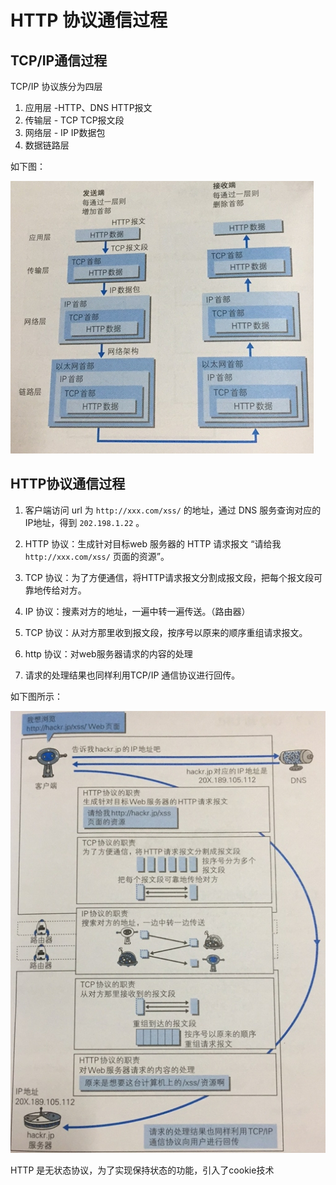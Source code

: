 # HTTP 协议通信过程

## TCP/IP通信过程

TCP/IP 协议族分为四层

1. 应用层 -HTTP、DNS HTTP报文
2. 传输层 - TCP TCP报文段
3. 网络层 - IP IP数据包
4. 数据链路层

如下图：

![TCP/IP通信流](./TCP-IP通信流.png)

## HTTP协议通信过程

1. 客户端访问 url 为 `http://xxx.com/xss/` 的地址，通过 DNS 服务查询对应的IP地址，得到 `202.198.1.22` 。

2. HTTP 协议：生成针对目标web 服务器的 HTTP 请求报文 “请给我 `http://xxx.com/xss/` 页面的资源”。

3. TCP 协议：为了方便通信，将HTTP请求报文分割成报文段，把每个报文段可靠地传给对方。

4. IP 协议：搜素对方的地址，一遍中转一遍传送。（路由器）

5. TCP 协议：从对方那里收到报文段，按序号以原来的顺序重组请求报文。

6. http 协议：对web服务器请求的内容的处理

7. 请求的处理结果也同样利用TCP/IP 通信协议进行回传。

如下图所示：

![http](./http.png)

HTTP 是无状态协议，为了实现保持状态的功能，引入了cookie技术